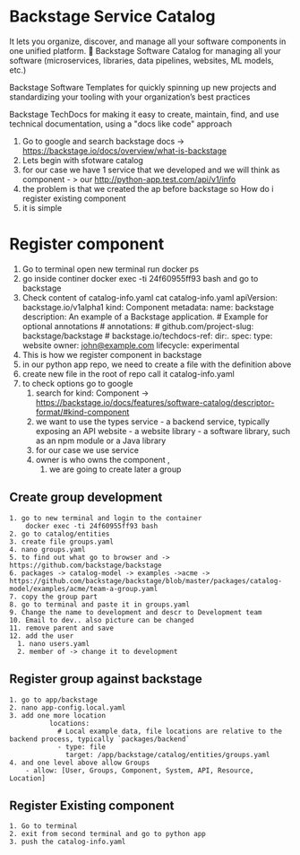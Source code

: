 # Backstage Service Catalog
 It lets you organize, discover, and manage all your software components in one unified platform. 🚀
Backstage Software Catalog for managing all your software (microservices, libraries, data pipelines, websites, ML models, etc.)

Backstage Software Templates for quickly spinning up new projects and standardizing your tooling with your organization’s best practices

Backstage TechDocs for making it easy to create, maintain, find, and use technical documentation, using a "docs like code" approach

 1. Go to google and search backstage docs -> https://backstage.io/docs/overview/what-is-backstage
 2. Lets begin with sfotware catalog
 3. for our case we have 1 service that we developed and we will think as component - > our http://python-app.test.com/api/v1/info
 4. the problem is that we created the ap before backstage so How do i register existing component
 5. it is simple

# Register component
1. Go to terminal open new terminal 
 run  docker ps
2. go inside continer 
        docker exec -ti 24f60955ff93 bash 
        and go to backstage
3. Check content of catalog-info.yaml 
  cat catalog-info.yaml
        apiVersion: backstage.io/v1alpha1
        kind: Component
        metadata:
            name: backstage
        description: An example of a Backstage application.
        # Example for optional annotations
        # annotations:
        #   github.com/project-slug: backstage/backstage
        #   backstage.io/techdocs-ref: dir:.
        spec:
            type: website
            owner: john@example.com
            lifecycle: experimental    
4. This is how we register component in backstage
5. in our python app repo, we need to create a file with the definition above
6. create new file in the root of repo call it catalog-info.yaml 
7. to check options go to google
    1. search for kind: Component -> https://backstage.io/docs/features/software-catalog/descriptor-format/#kind-component
    2. we want to use the types 
        service - a backend service, typically exposing an API
        website - a website
        library - a software library, such as an npm module or a Java library
    3. for our case we use service
    4. owner is who owns the component , 
       1. we are going to create later a group
## Create group development
    1. go to new terminal and login to the container
        docker exec -ti 24f60955ff93 bash 
    2. go to catalog/entities
    3. create file groups.yaml
    4. nano groups.yaml
    5. to find out what go to browser and -> https://github.com/backstage/backstage
    6. packages -> catalog-model -> examples ->acme -> https://github.com/backstage/backstage/blob/master/packages/catalog-model/examples/acme/team-a-group.yaml
    7. copy the group part
    8. go to terminal and paste it in groups.yaml 
    9. Change the name to development and descr to Development team
    10. Email to dev.. also picture can be changed
    11. remove parent and save 
    12. add the user
      1. nano users.yaml
      2. member of -> change it to development
## Register group against backstage
    1. go to app/backstage
    2. nano app-config.local.yaml
    3. add one more location
              locations:
                # Local example data, file locations are relative to the backend process, typically `packages/backend`
                - type: file
                  target: /app/backstage/catalog/entities/groups.yaml
    4. and one level above allow Groups     
        - allow: [User, Groups, Component, System, API, Resource, Location]
## Register Existing component
    1. Go to terminal 
    2. exit from second terminal and go to python app
    3. push the catalog-info.yaml

